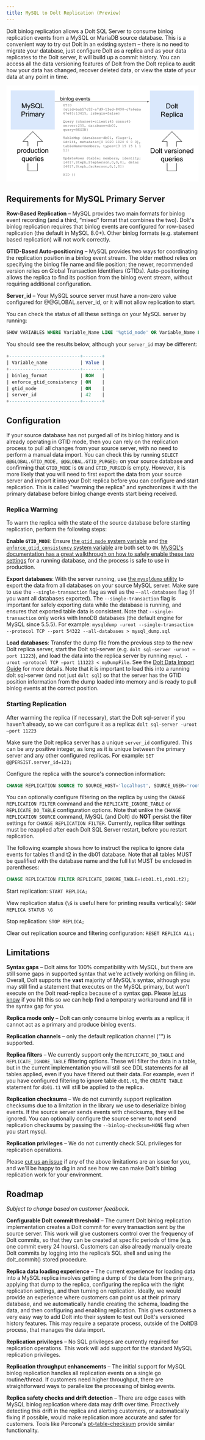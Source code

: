 ```yaml
---
title: MySQL to Dolt Replication (Preview)
---
```


Dolt binlog replication allows a Dolt SQL Server to consume binlog replication events from a MySQL or MariaDB source database. This is a convenient way to try out Dolt in an existing system – there is no need to migrate your database, just configure Dolt as a replica and as your data replicates to the Dolt server, it will build up a commit history. You can access all the data versioning features of Dolt from the Dolt replica to audit how your data has changed, recover deleted data, or view the state of your data at any point in time.

![Binlog replication](../.gitbook/assets/dolt-binlog-replication.png)


## Requirements for MySQL Primary Server

**Row-Based Replication** – MySQL provides two main formats for binlog event recording (and a third, “mixed” format that combines the two). Dolt's binlog replication requires that binlog events are configured for row-based replication (the default in MySQL 8.0+). Other binlog formats (e.g. statement based replication) will not work correctly.

**GTID-Based Auto-positioning** – MySQL provides two ways for coordinating the replication position in a binlog event stream. The older method relies on specifying the binlog file name and file position; the newer, recommended version relies on Global Transaction Identifiers (GTIDs). Auto-positioning allows the replica to find its position from the binlog event stream, without requiring additional configuration.

**Server_id** – Your MySQL source server must have a non-zero value configured for @@GLOBAL.server_id, or it will not allow replication to start.

You can check the status of all these settings on your MySQL server by running:
```sql
SHOW VARIABLES WHERE Variable_Name LIKE '%gtid_mode' OR Variable_Name LIKE '%enforce_gtid_consistency' OR Variable_Name LIKE '%binlog_format' OR Variable_Name LIKE 'server_id';
```

You should see the results below, although your `server_id` may be different:
```sql
+--------------------------+-------+
| Variable_name            | Value |
+--------------------------+-------+
| binlog_format            | ROW   |
| enforce_gtid_consistency | ON    |
| gtid_mode                | ON    |
| server_id                | 42    |
+--------------------------+-------+
```


## Configuration

If your source database has not purged all of its binlog history and is already operating in GTID mode, then you can rely on the replication process to pull all changes from your source server, with no need to perform a manual data import. You can check this by running
`SELECT @@GLOBAL.GTID_MODE, @@GLOBAL.GTID_PURGED;` on your source database and confirming that `GTID_MODE` is `ON` and `GTID_PURGED` is empty.
However, it is more likely that you will need to first export the data from your source server and import it into your Dolt replica before you can configure and start replication. This is called "warming the replica" and synchronizes it with the primary database before binlog change events start being received.

### Replica Warming
To warm the replica with the state of the source database before starting replication, perform the following steps:

**Enable `GTID_MODE`**: Ensure [the `gtid_mode` system variable](https://dev.mysql.com/doc/refman/5.7/en/replication-options-gtids.html#sysvar_gtid_mode) and [the `enforce_gtid_consistency` system variable](https://dev.mysql.com/doc/refman/8.0/en/replication-options-gtids.html#sysvar_enforce_gtid_consistency) are both set to `ON`. [MySQL's documentation has a great walkthrough on how to safely enable these two settings](https://dev.mysql.com/doc/refman/8.0/en/replication-mode-change-online-enable-gtids.html) for a running database, and the process is safe to use in production.

**Export databases**: With the server running, use [the `mysqldump` utility](https://dev.mysql.com/doc/refman/8.0/en/mysqldump.html) to export the data from all databases on your source MySQL server. Make sure to use the `--single-transaction` flag as well as the `–-all-databases` flag (if you want all databases exported). The `--single-transaction` flag is important for safely exporting data while the database is running, and ensures that exported table data is consistent. Note that `--single-transaction` only works with InnoDB databases (the default engine for MySQL since 5.5.5). For example: `mysqldump -uroot --single-transaction --protocol TCP --port 54322 --all-databases > mysql_dump.sql`

**Load databases**: Transfer the dump file from the previous step to the new Dolt replica server, start the Dolt sql-server (e.g. `dolt sql-server -uroot –port 11223`), and load the data into the replica server by running `mysql -uroot –protocol TCP –port 111223 < myDumpFile`. See the [Dolt Data Import Guide](https://docs.dolthub.com/guides/import#mysql-databases) for more details. Note that it is important to load this into a running dolt sql-server (and not just `dolt sql`) so that the server has the GTID position information from the dump loaded into memory and is ready to pull binlog events at the correct position.

### Starting Replication
After warming the replica (if necessary), start the Dolt sql-server if you haven’t already, so we can configure it as a replica: `dolt sql-server -uroot –port 11223`

Make sure the Dolt replica server has a unique `server_id` configured. This can be any positive integer, as long as it is unique between the primary server and any other configured replicas. For example: `SET @@PERSIST.server_id=123;`

Configure the replica with the source's connection information:
```sql
CHANGE REPLICATION SOURCE TO SOURCE_HOST='localhost', SOURCE_USER='root', SOURCE_PASSWORD='', SOURCE_PORT=3306;
```

You can optionally configure filtering on the replica by using the `CHANGE REPLICATION FILTER` command and the `REPLICATE_IGNORE_TABLE` or `REPLICATE_DO_TABLE` configuration options. Note that unlike the `CHANGE REPLICATION SOURCE` command, MySQL (and Dolt) do **NOT** persist the filter settings for `CHANGE REPLICATION FILTER`. Currently, replica filter settings must be reapplied after each Dolt SQL Server restart, before you restart replication.

The following example shows how to instruct the replica to ignore data events for tables t1 and t2 in the db01 database. Note that all tables MUST be qualified with the database name and the full list MUST be enclosed in parentheses:
```sql
CHANGE REPLICATION FILTER REPLICATE_IGNORE_TABLE=(db01.t1,db01.t2);
```

Start replication: `START REPLICA;`

View replication status (`\G` is useful here for printing results vertically): `SHOW REPLICA STATUS \G`

Stop replication: `STOP REPLICA;`

Clear out replication source and filtering configuration: `RESET REPLICA ALL;`


## Limitations

**Syntax gaps** – Dolt aims for 100% compatibility with MySQL, but there are still some gaps in supported syntax that we're actively working on filling in. Overall, Dolt supports the **vast** majority of MySQL's syntax, although you may still find a statement that executes on the MySQL primary, but won't execute on the Dolt read-replica because of a syntax gap. Please [let us know](https://github.com/dolthub/dolt/issues/new) if you hit this so we can help find a temporary workaround and fill in the syntax gap for you.    

**Replica mode only** – Dolt can only consume binlog events as a replica; it cannot act as a primary and produce binlog events.

**Replication channels** – only the default replication channel ("") is supported.

**Replica filters** – We currently support only the `REPLICATE_DO_TABLE` and `REPLICATE_IGNORE_TABLE` filtering options. These will filter the data in a table, but in the current implementation you will still see DDL statements for all tables applied, even if you have filtered out their data. For example, even if you have configured filtering to ignore table `db01.t1`, the `CREATE TABLE` statement for `db01.t1` will still be applied to the replica.

**Replication checksums** – We do not currently support replication checksums due to a limitation in the library we use to deserialize binlog events. If the source server sends events with checksums, they will be ignored. You can optionally configure the source server to not send replication checksums by passing the `--binlog-checksum=NONE` flag when you start mysql.

**Replication privileges** – We do not currently check SQL privileges for replication operations.

Please [cut us an issue](https://github.com/dolthub/dolt/issues/new) if any of the above limitations are an issue for you, and we'll be happy to dig in and see how we can make Dolt’s binlog replication work for your environment.


## Roadmap
_Subject to change based on customer feedback._

**Configurable Dolt commit threshold** – The current Dolt binlog replication implementation creates a Dolt commit for every transaction sent by the source server. This work will give customers control over the frequency of Dolt commits, so that they can be created at specific periods of time (e.g. one commit every 24 hours). Customers can also already manually create Dolt commits by logging into the replica’s SQL shell and using the dolt_commit() stored procedure.

**Replica data loading experience** – The current experience for loading data into a MySQL replica involves getting a dump of the data from the primary, applying that dump to the replica, configuring the replica with the right replication settings, and then turning on replication. Ideally, we would provide an experience where customers can point us at their primary database, and we automatically handle creating the schema, loading the data, and then configuring and enabling replication. This gives customers a very easy way to add Dolt into their system to test out Dolt's versioned history features. This may require a separate process, outside of the DoltDB process, that manages the data import.

**Replication privileges** – No SQL privileges are currently required for replication operations. This work will add support for the standard MySQL replication privileges.

**Replication throughput enhancements** – The initial support for MySQL binlog replication handles all replication events on a single go routine/thread. If customers need higher throughput, there are straightforward ways to parallelize the processing of binlog events.

**Replica safety checks and drift detection** – There are edge cases with MySQL binlog replication where data may drift over time. Proactively detecting this drift in the replica and alerting customers, or automatically fixing if possible, would make replication more accurate and safer for customers. Tools like Percona's [pt-table-checksum](https://docs.percona.com/percona-toolkit/pt-table-checksum.html) provide similar functionality. 
